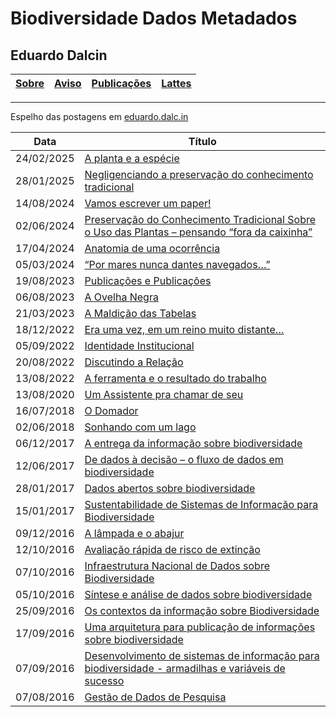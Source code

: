 # Biodiversidade Dados Metadados
## Eduardo Dalcin

[Sobre]() | [Aviso]() | [Publicações]() | [Lattes]() |
| --- | --- | --- | --- |

---


Espelho das postagens em [eduardo.dalc.in](https://eduardo.dalc.in)

| Data | Título |
| --- | --- |
| 24/02/2025 | [A planta e a espécie](https://github.com/edalcin/BiodiversidadeDadosMetadados/blob/main/posts/20250224-aPlantaEAEspecie.md) |
| 28/01/2025 | [Negligenciando a preservação do conhecimento tradicional](https://github.com/edalcin/BiodiversidadeDadosMetadados/blob/main/posts/20250125-negligenciandoAPreservacaoDoConhecimentoTradicional.md) |
| 14/08/2024 | [Vamos escrever um paper!](https://github.com/edalcin/BiodiversidadeDadosMetadados/blob/main/posts/20240814-vamosEscreverUmPaper.md) |
| 02/06/2024 | [Preservação do Conhecimento Tradicional Sobre o Uso das Plantas – pensando “fora da caixinha”](https://github.com/edalcin/BiodiversidadeDadosMetadados/blob/main/posts/20240602-preservacaoDoConhecimentoTradicional.md) |
| 17/04/2024 | [Anatomia de uma ocorrência](https://github.com/edalcin/BiodiversidadeDadosMetadados/blob/main/posts/20240417-anatomiaDeUma%20Ocorrencia.md) |
| 05/03/2024 | [“Por mares nunca dantes navegados…”](https://github.com/edalcin/BiodiversidadeDadosMetadados/blob/main/posts/20240305-porMaresNuncaDantesNavegados.md) |
| 19/08/2023 | [Publicações e Publicações](https://github.com/edalcin/BiodiversidadeDadosMetadados/blob/main/posts/20230819-PublicaoesPublicacoes.md) |
| 06/08/2023 | [A Ovelha Negra](https://github.com/edalcin/BiodiversidadeDadosMetadados/blob/main/posts/20230806-ovelhaNegra.md) |
| 21/03/2023 | [A Maldição das Tabelas](https://github.com/edalcin/BiodiversidadeDadosMetadados/blob/main/posts/20230321-maldicaoTabelas.md) |
| 18/12/2022 | [Era uma vez, em um reino muito distante…](https://github.com/edalcin/BiodiversidadeDadosMetadados/blob/main/posts/20221218-eraUmaVez.md) |
| 05/09/2022 | [Identidade Institucional](https://github.com/edalcin/BiodiversidadeDadosMetadados/blob/main/posts/20220905-identidadeInstitucional.md) |
| 20/08/2022 | [Discutindo a Relação](https://github.com/edalcin/BiodiversidadeDadosMetadados/blob/main/posts/20220820-discutindoRelacao.md) |
| 13/08/2022 | [A ferramenta e o resultado do trabalho](https://github.com/edalcin/BiodiversidadeDadosMetadados/blob/main/posts/20220813-ferramentaResultadoTrabalho.md) |
| 13/08/2020 | [Um Assistente pra chamar de seu](https://github.com/edalcin/BiodiversidadeDadosMetadados/blob/main/posts/20200813-assistentePraChamarSeu.md) |
| 16/07/2018 | [O Domador](https://github.com/edalcin/BiodiversidadeDadosMetadados/blob/main/posts/20180716-domador.md) |
| 02/06/2018 | [Sonhando com um lago](https://github.com/edalcin/BiodiversidadeDadosMetadados/blob/main/posts/20180602-sonhandoLago.md) |
| 06/12/2017 | [A entrega da informação sobre biodiversidade](https://github.com/edalcin/BiodiversidadeDadosMetadados/blob/main/posts/20171206-entregaInformacaoBiodiversidade.md) |
| 12/06/2017 | [De dados à decisão – o fluxo de dados em biodiversidade](https://github.com/edalcin/BiodiversidadeDadosMetadados/blob/main/posts/20170612-dadosDecisao.md) |
| 28/01/2017 | [Dados abertos sobre biodiversidade](https://github.com/edalcin/BiodiversidadeDadosMetadados/blob/main/posts/20170128-dadosAbertosBiodiversidade.md) |
| 15/01/2017 | [Sustentabilidade de Sistemas de Informação para Biodiversidade](https://github.com/edalcin/BiodiversidadeDadosMetadados/blob/main/posts/20170115-sustentabilidadeSistemas.md) |
| 09/12/2016 | [A lâmpada e o abajur](https://github.com/edalcin/BiodiversidadeDadosMetadados/blob/main/posts/20161209-lampadaAbajur.md) |
| 12/10/2016 | [Avaliação rápida de risco de extinção](https://github.com/edalcin/BiodiversidadeDadosMetadados/blob/main/posts/20161012-avaliacaoRapidaRiscoExtencao.md) |
| 07/10/2016 | [Infraestrutura Nacional de Dados sobre Biodiversidade](https://github.com/edalcin/BiodiversidadeDadosMetadados/blob/main/posts/20161007-infraestruturaNacionalDadosBiodiversidade.md) |
| 05/10/2016 | [Síntese e análise de dados sobre biodiversidade](https://github.com/edalcin/BiodiversidadeDadosMetadados/blob/main/posts/20161005-sinteseAnaliseDadosBiodiversidade.md) |
| 25/09/2016 | [Os contextos da informação sobre Biodiversidade](https://github.com/edalcin/BiodiversidadeDadosMetadados/blob/main/posts/20160925-contextosInformacaoBiodiversidade.md) |
| 17/09/2016 | [Uma arquitetura para publicação de informações sobre biodiversidade](https://github.com/edalcin/BiodiversidadeDadosMetadados/blob/main/posts/20160917-arquiteturaPublicacaoInformacoesBiodiversidade.md) |
| 07/09/2016 | [Desenvolvimento de sistemas de informação para biodiversidade - armadilhas e variáveis de sucesso](https://github.com/edalcin/BiodiversidadeDadosMetadados/blob/main/posts/20160907-desenvolvimentoSistemasInformacaoBiodiversidade.md) |
| 07/08/2016 | [Gestão de Dados de Pesquisa](https://github.com/edalcin/BiodiversidadeDadosMetadados/blob/main/posts/20160807-gestaoDadosPesquisa.md) |

